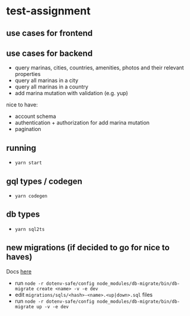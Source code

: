 # test-assignment

## use cases for frontend

## use cases for backend

- query marinas, cities, countries, amenities, photos and their relevant properties
- query all marinas in a city
- query all marinas in a country
- add marina mutation with validation (e.g. yup)

nice to have:

- account schema
- authentication + authorization for add marina mutation
- pagination

## running

- `yarn start`

## gql types / codegen

- `yarn codegen`

## db types

- `yarn sql2ts`

## new migrations (if decided to go for nice to haves)

Docs [here](https://db-migrate.readthedocs.io/en/latest/Getting%20Started/commands/)

- run `node -r dotenv-safe/config node_modules/db-migrate/bin/db-migrate create <name> -v -e dev`
- edit `migrations/sqls/<hash>-<name>.<up|down>.sql` files
- run `node -r dotenv-safe/config node_modules/db-migrate/bin/db-migrate up -v -e dev`
